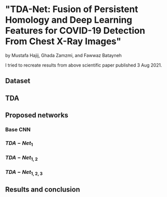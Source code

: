 # "TDA-Net: Fusion of Persistent Homology and Deep Learning Features for COVID-19 Detection From Chest X-Ray Images" 
by Mustafa Hajij, Ghada Zamzmi, and Fawwaz Batayneh

I tried to recreate results from above scientific paper published 3 Aug 2021.

## Dataset

## TDA

## Proposed networks

### Base CNN

### $TDA-Net_{1}$

### $TDA-Net_{1,2}$

### $TDA-Net_{1,2,3}$

## Results and conclusion
